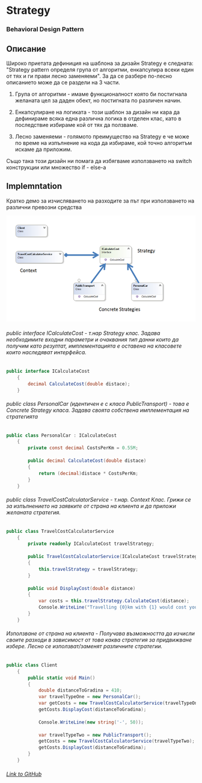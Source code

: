 # Strategy
### Behavioral Design Pattern

## Описание
Широко приетата дефиниция на шаблона за дизайн Strategy е следната: "Strategy pattern определя група от алгоритми, енкапсулира всеки един от тях и ги прави лесно заменяеми". За да се разбере по-лесно описанието може да се раздели на 3 части.

1) Група от алгоритми - имаме функционалност която  би постигнала желаната цел за даден обект, но постигната по различен начин.

2) Енкапсулиране на логиката - този шаблон за дизайн ни кара да дефинираме всяка една различна логика в отделен клас, като в последствие избираме кой от тях да ползваме.

3) Лесно заменяеми - голямото преимущество на Strategy е че може по време на изпълнение на кода да избираме, кой точно алгоритъм искаме да приложим. 

Също така този дизайн ни помага да избягваме използването на switch конструкции или множество if - else-a

## Implemntation
Кратко демо за изчисляването на разходите за път при използването на различни превозни средства

![alt text](diagrams/strategy.png)

###### public interface ICalculateCost - т.нар Strategy клас. Задава необходимите входни параметри и очаквания тип данни които да получим като резултат, имплементацията е оставена на класовете които наследяват интерфейса.
~~~c#
public interface ICalculateCost
    {
        decimal CalculateCost(double distace);
    }
~~~

###### public class PersonalCar (идентичен е с класа PublicTransport) - това е Concrete Strategy класа. Задава своята собствена имплементация на стратегията
~~~c#
public class PersonalCar : ICalculateCost
    {
        private const decimal CostsPerKm = 0.55M;

        public decimal CalculateCost(double distace)
        {
            return (decimal)distace * CostsPerKm;
        }
    }
~~~

###### public class TravelCostCalculatorService - т.нар. Context Клас. Грижи се за изпълнението на заявките от страна на клиента и да приложи желаната стратегия. 
~~~c#
public class TravelCostCalculatorService
    {
        private readonly ICalculateCost travelStrategy;

        public TravelCostCalculatorService(ICalculateCost travelStrategy)
        {
            this.travelStrategy = travelStrategy;
        }

        public void DisplayCost(double distance)
        {
            var costs = this.travelStrategy.CalculateCost(distance);
            Console.WriteLine("Travelling {0}km with {1} would cost you {2:C2}", distance, this.travelStrategy.GetType().Name, costs);
        }
    }
~~~

###### Използване от страна на клиента - Получава възможността да изчисли своите разходи в зависимост от това каква стратегия за придвижване избере. Лесно се използват/заменят различните стратегии. 
~~~c#
public class Client
    {
        public static void Main()
        {
            double distanceToGradina = 410;
            var travelTypeOne = new PersonalCar();
            var getCosts = new TravelCostCalculatorService(travelTypeOne);
            getCosts.DisplayCost(distanceToGradina);

            Console.WriteLine(new string('-', 50));

            var travelTypeTwo = new PublicTransport();
            getCosts = new TravelCostCalculatorService(travelTypeTwo);
            getCosts.DisplayCost(distanceToGradina);
        }
    }
~~~

###### [Link to GitHub](https://github.com/mdraganov/Telerik-Academy/blob/master/HQC/Behavioral-Patterns/strategy.md) 
